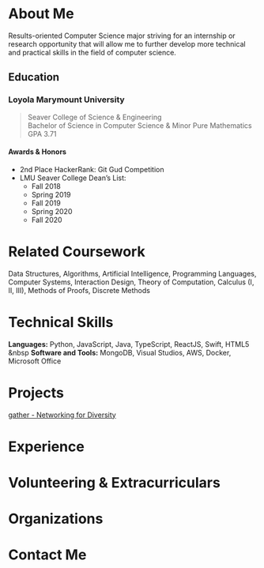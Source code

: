 # About Me

Results-oriented Computer Science major striving for an internship or research opportunity that will allow me to further develop more technical and practical skills in the field of computer science. 

## Education

### **Loyola Marymount University**
> Seaver College of Science & Engineering    
> Bachelor of Science in Computer Science & Minor Pure Mathematics    
> GPA 3.71

#### **Awards & Honors**
- 2nd Place HackerRank: Git Gud Competition 
- LMU Seaver College Dean’s List:
  - Fall 2018
  - Spring 2019
  - Fall 2019
  - Spring 2020
  - Fall 2020

# Related Coursework
Data Structures, Algorithms, Artificial Intelligence,
Programming Languages, Computer Systems, Interaction Design,
Theory of Computation, Calculus (I, II, III), Methods of Proofs,
Discrete Methods

# Technical Skills
**Languages:** Python, JavaScript, Java, TypeScript, ReactJS, Swift, HTML5 &nbsp 
**Software and Tools:** MongoDB, Visual Studios, AWS, Docker, Microsoft Office

# Projects
[gather - Networking for Diversity](https://gatherweb.vercel.app/)

# Experience

# Volunteering & Extracurriculars

# Organizations

# Contact Me

